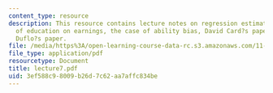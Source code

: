 ```yaml
---
content_type: resource
description: This resource contains lecture notes on regression estimates of the impact
  of education on earnings, the case of ability bias, David Card?s paper, and Esther?s
  Duflo?s paper.
file: /media/https%3A/open-learning-course-data-rc.s3.amazonaws.com/11-126j-economics-of-education-spring-2007/3ef588c98009b26d7c62aa7affc834be_lecture7.pdf
file_type: application/pdf
resourcetype: Document
title: lecture7.pdf
uid: 3ef588c9-8009-b26d-7c62-aa7affc834be
---
```

